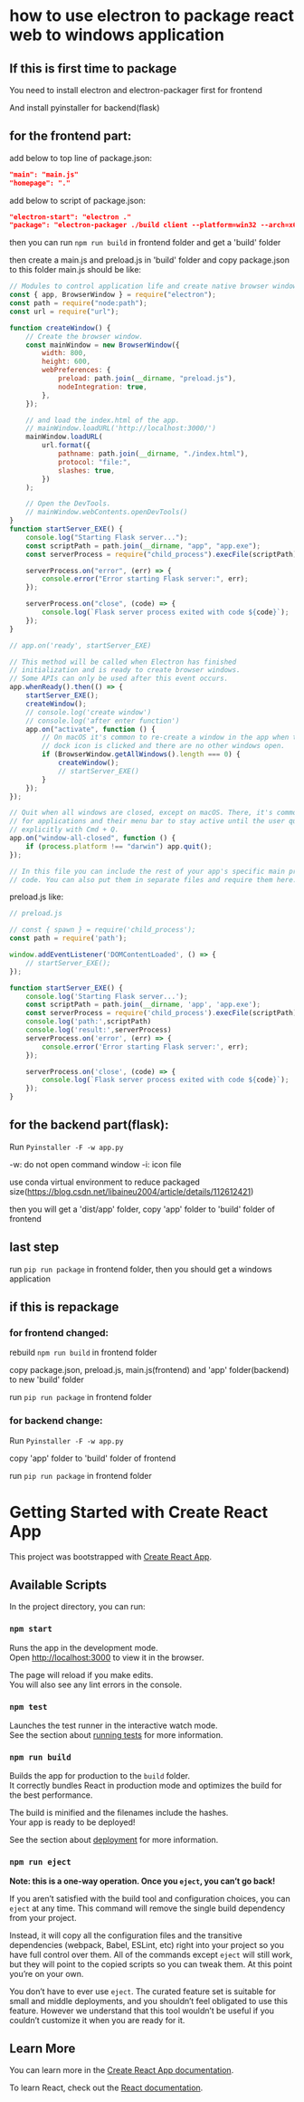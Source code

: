 # how to use electron to package react web to windows application

## If this is first time to package

You need to install electron and electron-packager first for frontend

And install pyinstaller for backend(flask)

## for the frontend part:

add below to top line of package.json:

``` json
"main": "main.js"
"homepage": "."
```

add below to script of package.json:

``` json
"electron-start": "electron ."
"package": "electron-packager ./build client --platform=win32 --arch=x64 --electron-version 28.2.0 --overwrite"
```

then you can run `npm run build` in frontend folder and get a 'build' folder

then create a main.js and preload.js in 'build' folder and copy package.json to this folder
main.js should be like:

``` javascript
// Modules to control application life and create native browser window
const { app, BrowserWindow } = require("electron");
const path = require("node:path");
const url = require("url");

function createWindow() {
    // Create the browser window.
    const mainWindow = new BrowserWindow({
        width: 800,
        height: 600,
        webPreferences: {
            preload: path.join(__dirname, "preload.js"),
            nodeIntegration: true,
        },
    });

    // and load the index.html of the app.
    // mainWindow.loadURL('http://localhost:3000/')
    mainWindow.loadURL(
        url.format({
            pathname: path.join(__dirname, "./index.html"),
            protocol: "file:",
            slashes: true,
        })
    );

    // Open the DevTools.
    // mainWindow.webContents.openDevTools()
}
function startServer_EXE() {
    console.log("Starting Flask server...");
    const scriptPath = path.join(__dirname, "app", "app.exe");
    const serverProcess = require("child_process").execFile(scriptPath);

    serverProcess.on("error", (err) => {
        console.error("Error starting Flask server:", err);
    });

    serverProcess.on("close", (code) => {
        console.log(`Flask server process exited with code ${code}`);
    });
}

// app.on('ready', startServer_EXE)

// This method will be called when Electron has finished
// initialization and is ready to create browser windows.
// Some APIs can only be used after this event occurs.
app.whenReady().then(() => {
    startServer_EXE();
    createWindow();
    // console.log('create window')
    // console.log('after enter function')
    app.on("activate", function () {
        // On macOS it's common to re-create a window in the app when the
        // dock icon is clicked and there are no other windows open.
        if (BrowserWindow.getAllWindows().length === 0) {
            createWindow();
            // startServer_EXE()
        }
    });
});

// Quit when all windows are closed, except on macOS. There, it's common
// for applications and their menu bar to stay active until the user quits
// explicitly with Cmd + Q.
app.on("window-all-closed", function () {
    if (process.platform !== "darwin") app.quit();
});

// In this file you can include the rest of your app's specific main process
// code. You can also put them in separate files and require them here.


```

preload.js like:
``` javascript
// preload.js

// const { spawn } = require('child_process');
const path = require('path');

window.addEventListener('DOMContentLoaded', () => {
    // startServer_EXE();
});

function startServer_EXE() {
    console.log('Starting Flask server...');
    const scriptPath = path.join(__dirname, 'app', 'app.exe');
    const serverProcess = require('child_process').execFile(scriptPath);
    console.log('path:',scriptPath)
    console.log('result:',serverProcess)
    serverProcess.on('error', (err) => {
        console.error('Error starting Flask server:', err);
    });

    serverProcess.on('close', (code) => {
        console.log(`Flask server process exited with code ${code}`);
    });
}

```

## for the backend part(flask):

Run `Pyinstaller -F -w app.py`

-w: do not open command window
-i: icon file

use conda virtual environment to reduce packaged size(https://blog.csdn.net/libaineu2004/article/details/112612421)

then you will get a 'dist/app' folder, copy 'app' folder to 'build' folder of frontend

## last step

run `pip run package` in frontend folder, then you should get a windows application

## if this is repackage

### for frontend changed:

rebuild `npm run build` in frontend folder

copy package.json, preload.js, main.js(frontend) and 'app' folder(backend) to new 'build' folder

run `pip run package` in frontend folder

### for backend change:

Run `Pyinstaller -F -w app.py`

copy 'app' folder to 'build' folder of frontend

run `pip run package` in frontend folder


# Getting Started with Create React App

This project was bootstrapped with [Create React App](https://github.com/facebook/create-react-app).

## Available Scripts

In the project directory, you can run:

### `npm start`

Runs the app in the development mode.\
Open [http://localhost:3000](http://localhost:3000) to view it in the browser.

The page will reload if you make edits.\
You will also see any lint errors in the console.

### `npm test`

Launches the test runner in the interactive watch mode.\
See the section about [running tests](https://facebook.github.io/create-react-app/docs/running-tests) for more information.

### `npm run build`

Builds the app for production to the `build` folder.\
It correctly bundles React in production mode and optimizes the build for the best performance.

The build is minified and the filenames include the hashes.\
Your app is ready to be deployed!

See the section about [deployment](https://facebook.github.io/create-react-app/docs/deployment) for more information.

### `npm run eject`

**Note: this is a one-way operation. Once you `eject`, you can’t go back!**

If you aren’t satisfied with the build tool and configuration choices, you can `eject` at any time. This command will remove the single build dependency from your project.

Instead, it will copy all the configuration files and the transitive dependencies (webpack, Babel, ESLint, etc) right into your project so you have full control over them. All of the commands except `eject` will still work, but they will point to the copied scripts so you can tweak them. At this point you’re on your own.

You don’t have to ever use `eject`. The curated feature set is suitable for small and middle deployments, and you shouldn’t feel obligated to use this feature. However we understand that this tool wouldn’t be useful if you couldn’t customize it when you are ready for it.

## Learn More

You can learn more in the [Create React App documentation](https://facebook.github.io/create-react-app/docs/getting-started).

To learn React, check out the [React documentation](https://reactjs.org/).

